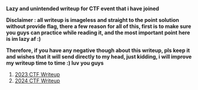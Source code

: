 **Lazy and unintended writeup for CTF event that i have joined**

**Disclaimer : all writeup is imageless and straight to the point solution without provide flag, there a few reason for all of this, first is to make sure you guys can practice while reading it, and the most important point here is im lazy af :)**

**Therefore, if you have any negative though about this writeup, pls keep it and wishes that it will send directly to my head, just kidding, i will improve my writeup time to time :) luv you guys**

1. [2023 CTF Writeup](https://github.com/01bst/CTF-Writeup/tree/main/2023)
2. [2024 CTF Writeup](https://github.com/ItsZer01/CTF-Writeup/tree/main/2024)
